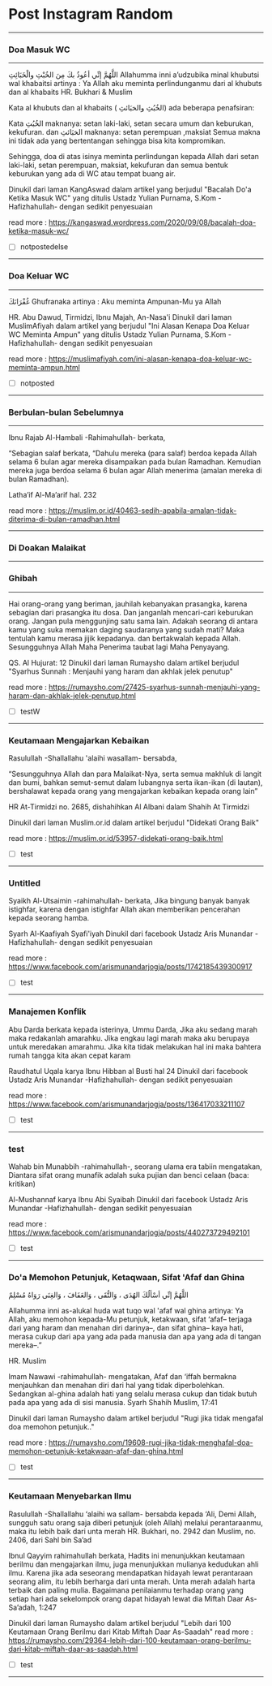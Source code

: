 # Post Instagram Random

___ 

### Doa Masuk WC

___

اللَّهُمَّ إنِّي أعُوذُ بكَ مِنَ الخُبْثِ والْخَبَائِثِ
Allahumma inni a’udzubika minal khubutsi wal khabaitsi
artinya : Ya Allah aku meminta perlindunganmu dari al khubuts dan al khabaits
HR. Bukhari & Muslim

Kata al khubuts dan al khabaits ( الخُبُثِ والخبَائثِ) ada beberapa penafsiran:

Kata الخُبُثِ maknanya: setan laki-laki, setan secara umum dan keburukan, kekufuran.
dan الخبَائثِ maknanya: setan perempuan ,maksiat
Semua makna ini tidak ada yang bertentangan sehingga bisa kita kompromikan.

Sehingga, doa di atas isinya meminta perlindungan kepada Allah dari setan laki-laki, setan perempuan, maksiat, kekufuran dan semua bentuk keburukan yang ada di WC atau tempat buang air.

Dinukil dari laman KangAswad dalam artikel yang berjudul "Bacalah Do'a Ketika Masuk WC"
yang ditulis Ustadz Yulian Purnama, S.Kom -Hafizhahullah- dengan sedikit penyesuaian

read more : https://kangaswad.wordpress.com/2020/09/08/bacalah-doa-ketika-masuk-wc/

- [ ] notpostedelse

___ 

### Doa Keluar WC

___

غُفْرَانَكَ
Ghufranaka
artinya : Aku meminta Ampunan-Mu ya Allah

HR. Abu Dawud, Tirmidzi, Ibnu Majah, An-Nasa'i
Dinukil dari laman MuslimAfiyah dalam artikel yang berjudul "Ini Alasan Kenapa Doa Keluar WC Meminta Ampun"
yang ditulis Ustadz Yulian Purnama, S.Kom -Hafizhahullah- dengan sedikit penyesuaian

read more : https://muslimafiyah.com/ini-alasan-kenapa-doa-keluar-wc-meminta-ampun.html

- [ ] notposted

___ 

### Berbulan-bulan Sebelumnya

___

Ibnu Rajab Al-Hambali -Rahimahullah- berkata,

“Sebagian salaf berkata, “Dahulu mereka (para salaf) berdoa kepada Allah selama 6 bulan agar mereka disampaikan pada bulan Ramadhan. Kemudian mereka juga berdoa selama 6 bulan agar Allah menerima (amalan mereka di bulan Ramadhan).

Latha’if Al-Ma’arif hal. 232

read more : https://muslim.or.id/40463-sedih-apabila-amalan-tidak-diterima-di-bulan-ramadhan.html

___

### Di Doakan Malaikat

___

### Ghibah

___

Hai orang-orang yang beriman, jauhilah kebanyakan prasangka, karena sebagian dari prasangka itu dosa. Dan janganlah mencari-cari keburukan orang. Jangan pula menggunjing satu sama lain. Adakah seorang di antara kamu yang suka memakan daging saudaranya yang sudah mati? Maka tentulah kamu merasa jijik kepadanya. dan bertakwalah kepada Allah. Sesungguhnya Allah Maha Penerima taubat lagi Maha Penyayang.

QS. Al Hujurat: 12
Dinukil dari laman Rumaysho dalam artikel berjudul "Syarhus Sunnah : Menjauhi yang haram dan akhlak jelek penutup"

read more : https://rumaysho.com/27425-syarhus-sunnah-menjauhi-yang-haram-dan-akhlak-jelek-penutup.html

- [ ] testW

___

### Keutamaan Mengajarkan Kebaikan

Rasulullah -Shallallahu 'alaihi wasallam- bersabda,

“Sesungguhnya Allah dan para Malaikat-Nya, serta semua makhluk di langit dan bumi, bahkan semut-semut dalam lubangnya serta ikan-ikan (di lautan), bershalawat kepada orang yang mengajarkan kebaikan kepada orang lain” 

HR At-Tirmidzi no. 2685, dishahihkan Al Albani dalam Shahih At Tirmidzi  

Dinukil dari laman Muslim.or.id dalam artikel berjudul "Didekati Orang Baik"

read more : https://muslim.or.id/53957-didekati-orang-baik.html

- [ ] test

___

### Untitled

Syaikh Al-Utsaimin -rahimahullah- berkata,
Jika bingung banyak banyak istighfar, karena dengan istighfar Allah akan memberikan pencerahan kepada seorang hamba.

Syarh Al-Kaafiyah Syafi'iyah
Dinukil dari facebook Ustadz Aris Munandar -Hafizhahullah- dengan sedikit penyesuaian

read more : https://www.facebook.com/arismunandarjogja/posts/1742185439300917

- [ ] test

___

### Manajemen Konflik

Abu Darda berkata kepada isterinya, Ummu Darda, 
Jika aku sedang marah maka redakanlah amarahku. Jika engkau lagi marah maka aku berupaya untuk meredakan amarahmu. Jika kita tidak melakukan hal ini maka bahtera rumah tangga kita akan cepat karam

Raudhatul Uqala karya Ibnu Hibban al Busti hal 24
Dinukil dari facebook Ustadz Aris Munandar -Hafizhahullah- dengan sedikit penyesuaian

read more : https://www.facebook.com/arismunandarjogja/posts/136417033211107

- [ ] test

___

### test

Wahab bin Munabbih -rahimahullah-, seorang ulama era tabiin mengatakan, 
Diantara sifat orang munafik adalah suka pujian dan benci celaan (baca: kritikan)

Al-Mushannaf karya Ibnu Abi Syaibah
Dinukil dari facebook Ustadz Aris Munandar -Hafizhahullah- dengan sedikit penyesuaian

read more : https://www.facebook.com/arismunandarjogja/posts/440273729492101

- [ ] test

____

### Do'a Memohon Petunjuk, Ketaqwaan, Sifat 'Afaf dan Ghina

 اللَّهُمَّ إنِّي أسْألُكَ الهُدَى ، وَالتُّقَى ، وَالعَفَافَ ، وَالغِنَى رَوَاهُ مُسْلِمٌ

Allahumma inni as-alukal huda wat tuqo wal 'afaf wal ghina
artinya: Ya Allah, aku memohon kepada-Mu petunjuk, ketakwaan, sifat ‘afaf– terjaga dari yang haram dan menahan diri darinya–, dan sifat ghina– kaya hati, merasa cukup dari apa yang ada pada manusia dan apa yang ada di tangan mereka–.”

HR. Muslim

Imam Nawawi -rahimahullah- mengatakan, 
Afaf dan ‘iffah bermakna menjauhkan dan menahan diri dari hal yang tidak diperbolehkan. Sedangkan al-ghina adalah hati yang selalu merasa cukup dan tidak butuh pada apa yang ada di sisi manusia.
Syarh Shahih Muslim, 17:41

Dinukil dari laman Rumaysho dalam artikel berjudul "Rugi jika tidak mengafal doa memohon petunjuk.."

read more : https://rumaysho.com/19608-rugi-jika-tidak-menghafal-doa-memohon-petunjuk-ketakwaan-afaf-dan-ghina.html

- [ ] test

___

### Keutamaan Menyebarkan Ilmu

Rasulullah -Shallallahu ‘alaihi wa sallam- bersabda kepada ‘Ali,
Demi Allah, sungguh satu orang saja diberi petunjuk (oleh Allah) melalui perantaraanmu, maka itu lebih baik dari unta merah
HR. Bukhari, no. 2942 dan Muslim, no. 2406, dari Sahl bin Sa’ad

Ibnul Qayyim rahimahullah berkata, 
Hadits ini menunjukkan keutamaan berilmu dan mengajarkan ilmu, juga menunjukkan mulianya kedudukan ahli ilmu. Karena jika ada seseorang mendapatkan hidayah lewat perantaraan seorang alim, itu lebih berharga dari unta merah. Unta merah adalah harta terbaik dan paling mulia. Bagaimana penilaianmu terhadap orang yang setiap hari ada sekelompok orang dapat hidayah lewat dia
Miftah Daar As-Sa’adah, 1:247

Dinukil dari laman Rumaysho dalam artikel berjudul "Lebih dari 100 Keutamaan Orang Berilmu dari Kitab Miftah Daar As-Saadah"
read more : https://rumaysho.com/29364-lebih-dari-100-keutamaan-orang-berilmu-dari-kitab-miftah-daar-as-saadah.html

- [ ] test

____
